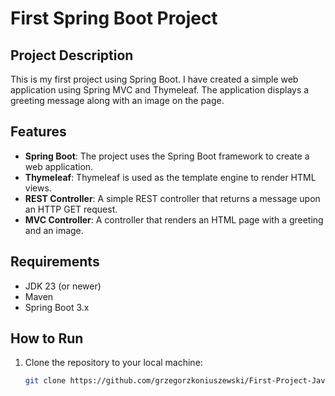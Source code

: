 # First Spring Boot Project

## Project Description
This is my first project using Spring Boot. I have created a simple web application using Spring MVC and Thymeleaf. The application displays a greeting message along with an image on the page.

## Features
- **Spring Boot**: The project uses the Spring Boot framework to create a web application.
- **Thymeleaf**: Thymeleaf is used as the template engine to render HTML views.
- **REST Controller**: A simple REST controller that returns a message upon an HTTP GET request.
- **MVC Controller**: A controller that renders an HTML page with a greeting and an image.

## Requirements
- JDK 23 (or newer)
- Maven
- Spring Boot 3.x

## How to Run

1. Clone the repository to your local machine:

   ```bash
   git clone https://github.com/grzegorzkoniuszewski/First-Project-Java-Spring
